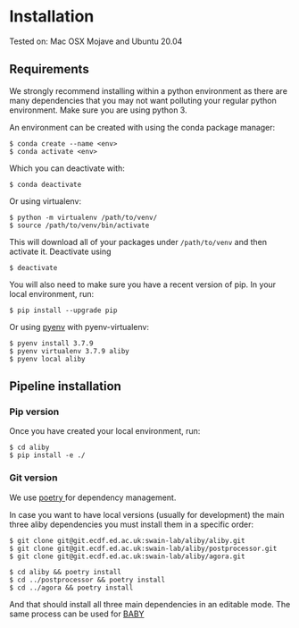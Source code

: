 # Installation 

Tested on: Mac OSX Mojave and Ubuntu 20.04

## Requirements
We strongly recommend installing within a python environment as there are many dependencies that you may not want polluting your regular python environment. 
Make sure you are using python 3.

An environment can be created with using the conda package manager:

    $ conda create --name <env>
    $ conda activate <env>

Which you can deactivate with: 

    $ conda deactivate

Or using virtualenv: 

    $ python -m virtualenv /path/to/venv/
    $ source /path/to/venv/bin/activate

This will download all of your packages under `/path/to/venv` and then activate it. 
Deactivate using 

    $ deactivate

You will also need to make sure you have a recent version of pip.
In your local environment, run: 

    $ pip install --upgrade pip
    
Or using [pyenv](https://github.com/pyenv/pyenv) with pyenv-virtualenv:

    $ pyenv install 3.7.9
    $ pyenv virtualenv 3.7.9 aliby
    $ pyenv local aliby


## Pipeline installation

### Pip version
Once you have created your local environment, run:

    $ cd aliby
    $ pip install -e ./


### Git version

We use [ poetry ](https://python-poetry.org/docs/#installation) for dependency management. 


In case you want to have local versions (usually for development) the main three aliby dependencies you must install them in a specific order:

    $ git clone git@git.ecdf.ed.ac.uk:swain-lab/aliby/aliby.git
    $ git clone git@git.ecdf.ed.ac.uk:swain-lab/aliby/postprocessor.git
    $ git clone git@git.ecdf.ed.ac.uk:swain-lab/aliby/agora.git

    $ cd aliby && poetry install
    $ cd ../postprocessor && poetry install
    $ cd ../agora && poetry install

And that should install all three main dependencies in an editable mode. The same process can be used for [BABY](https://git.ecdf.ed.ac.uk/swain-lab/aliby/baby)
